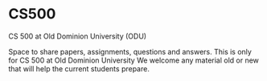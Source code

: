# CS500

CS 500 at Old Dominion University (ODU)

Space to share papers, assignments, questions and answers. This is only for CS 500 at Old Dominion University
We welcome any material old or new that will help the current students prepare.
